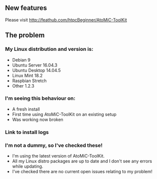 <!--- PLEASE CHECK THIS PREVIEWS CORRECTLY BEFORE SUBMITTING! -->

## New features
Please visit http://feathub.com/htpcBeginner/AtoMiC-ToolKit

## The problem
<!--- Please delete this section of text and describe the issue you are experiencing in as much detail as possible and if required what are the steps to reproduce the error.
Remember, this is NOT a way to ask questions. For that, go to[![Chat Gitter](https://badges.gitter.im/htpcBeginner/AtoMiC-ToolKit.svg)](https://gitter.im/htpcBeginner/AtoMiC-ToolKit)Use an X to mark items on the lists -->

### My Linux distribution and version is: <!--- (Delete as required) -->
<!--- Examples --> 
- Debian 9
- Ubuntu Server 16.04.3
- Ubuntu Desktop 14.04.5
- Linux Mint 18.2
- Raspbian Stretch
- Other 1.2.3

### I'm seeing this behaviour on: <!--- (Delete as required) -->
- A fresh install
- First time using AtoMiC-ToolKit on an existing setup
- Was working now broken

### Link to install logs
<!--- Create a [GIST](https://gist.github.com) and if possible\applicable paste in your FULL install log, and link it here. If you are reporting a bug, please try if possible to do this! -->

### I'm not a dummy, so I've checked these!
- I'm using the latest version of AtoMiC-ToolKit. <!--- (Update via the maintenance menu) -->
- All my Linux distro packages are up to date and I don't see any errors while updating. <!--- (Update via the maintenance menu) -->
- I've checked there are no current open issues relating to my problem! <!--- (If there is can you add any further details?) -->
